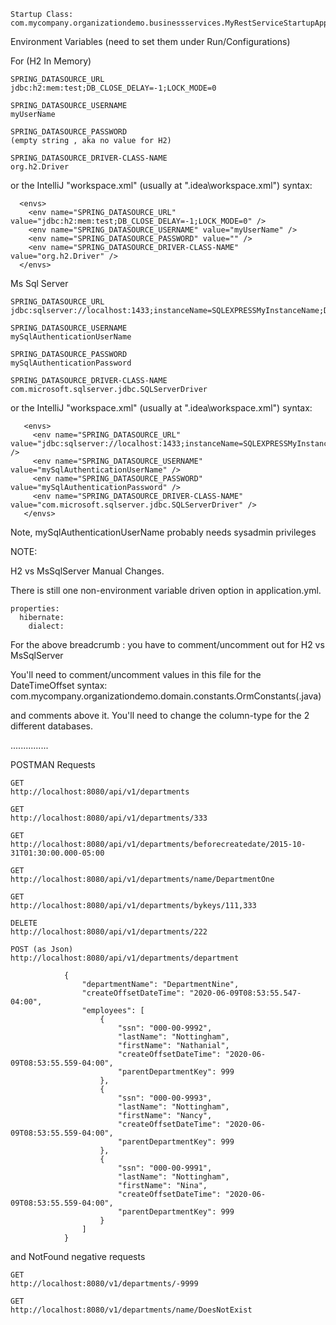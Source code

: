 
    Startup Class:
    com.mycompany.organizationdemo.businessservices.MyRestServiceStartupApplication

Environment Variables (need to set them under Run/Configurations)

For (H2 In Memory)

    SPRING_DATASOURCE_URL
    jdbc:h2:mem:test;DB_CLOSE_DELAY=-1;LOCK_MODE=0

    SPRING_DATASOURCE_USERNAME
    myUserName

    SPRING_DATASOURCE_PASSWORD
    (empty string , aka no value for H2)

    SPRING_DATASOURCE_DRIVER-CLASS-NAME
    org.h2.Driver
    
or the IntelliJ "workspace.xml" (usually at "\.idea\workspace.xml") syntax:

      <envs>
        <env name="SPRING_DATASOURCE_URL" value="jdbc:h2:mem:test;DB_CLOSE_DELAY=-1;LOCK_MODE=0" />
        <env name="SPRING_DATASOURCE_USERNAME" value="myUserName" />
        <env name="SPRING_DATASOURCE_PASSWORD" value="" />
        <env name="SPRING_DATASOURCE_DRIVER-CLASS-NAME" value="org.h2.Driver" />
      </envs>

Ms Sql Server

    SPRING_DATASOURCE_URL
    jdbc:sqlserver://localhost:1433;instanceName=SQLEXPRESSMyInstanceName;DatabaseName=MyDB;

    SPRING_DATASOURCE_USERNAME
    mySqlAuthenticationUserName
    
    SPRING_DATASOURCE_PASSWORD
    mySqlAuthenticationPassword
    
    SPRING_DATASOURCE_DRIVER-CLASS-NAME
    com.microsoft.sqlserver.jdbc.SQLServerDriver
    
 or the IntelliJ "workspace.xml" (usually at "\.idea\workspace.xml") syntax:
 
       <envs>
         <env name="SPRING_DATASOURCE_URL" value="jdbc:sqlserver://localhost:1433;instanceName=SQLEXPRESSMyInstanceName;DatabaseName=MyDB;" />
         <env name="SPRING_DATASOURCE_USERNAME" value="mySqlAuthenticationUserName" />
         <env name="SPRING_DATASOURCE_PASSWORD" value="mySqlAuthenticationPassword" />
         <env name="SPRING_DATASOURCE_DRIVER-CLASS-NAME" value="com.microsoft.sqlserver.jdbc.SQLServerDriver" />
       </envs>

Note, mySqlAuthenticationUserName probably needs sysadmin privileges
    
    
NOTE:

H2 vs MsSqlServer Manual Changes.
    
There is still one non-environment variable driven option in application.yml.

    properties:
      hibernate:
        dialect:    

For the above breadcrumb : you have to comment/uncomment out for H2 vs MsSqlServer


You'll need to comment/uncomment values in this file for the DateTimeOffset syntax:
    com.mycompany.organizationdemo.domain.constants.OrmConstants(.java)
    
and comments above it.  You'll need to change the column-type for the 2 different databases.
    
...............

POSTMAN Requests

    GET
    http://localhost:8080/api/v1/departments

    GET
    http://localhost:8080/api/v1/departments/333

    GET
    http://localhost:8080/api/v1/departments/beforecreatedate/2015-10-31T01:30:00.000-05:00

    GET
    http://localhost:8080/api/v1/departments/name/DepartmentOne

    GET
    http://localhost:8080/api/v1/departments/bykeys/111,333
    
    DELETE
    http://localhost:8080/api/v1/departments/222
    
    POST (as Json)
    http://localhost:8080/api/v1/departments/department
    
                {
                    "departmentName": "DepartmentNine",
                    "createOffsetDateTime": "2020-06-09T08:53:55.547-04:00",
                    "employees": [
                        {
                            "ssn": "000-00-9992",
                            "lastName": "Nottingham",
                            "firstName": "Nathanial",
                            "createOffsetDateTime": "2020-06-09T08:53:55.559-04:00",
                            "parentDepartmentKey": 999
                        },
                        {
                            "ssn": "000-00-9993",
                            "lastName": "Nottingham",
                            "firstName": "Nancy",
                            "createOffsetDateTime": "2020-06-09T08:53:55.559-04:00",
                            "parentDepartmentKey": 999
                        },
                        {
                            "ssn": "000-00-9991",
                            "lastName": "Nottingham",
                            "firstName": "Nina",
                            "createOffsetDateTime": "2020-06-09T08:53:55.559-04:00",
                            "parentDepartmentKey": 999
                        }
                    ]
                }        

and NotFound negative requests

    GET
    http://localhost:8080/v1/departments/-9999

    GET
    http://localhost:8080/v1/departments/name/DoesNotExist

